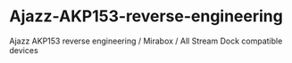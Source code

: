# Ajazz-AKP153-reverse-engineering
Ajazz AKP153 reverse engineering / Mirabox / All Stream Dock compatible devices
